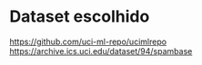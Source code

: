 # Dataset escolhido

https://github.com/uci-ml-repo/ucimlrepo
https://archive.ics.uci.edu/dataset/94/spambase
